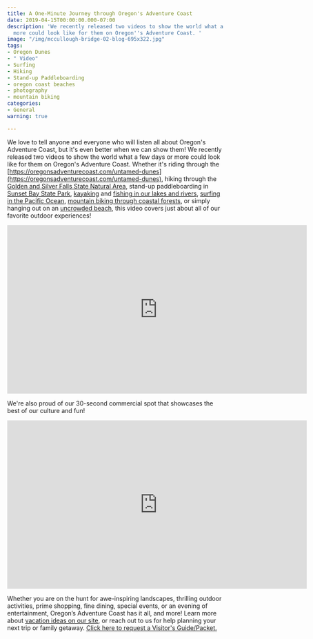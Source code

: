```yaml
---
title: A One-Minute Journey through Oregon's Adventure Coast
date: 2019-04-15T00:00:00.000-07:00
description: 'We recently released two videos to show the world what a few days or
  more could look like for them on Oregon''s Adventure Coast. '
image: "/img/mccullough-bridge-02-blog-695x322.jpg"
tags:
- Oregon Dunes
- " Video"
- Surfing
- Hiking
- Stand-up Paddleboarding
- oregon coast beaches
- photography
- mountain biking
categories:
- General
warning: true

---
```

We love to tell anyone and everyone who will listen all about Oregon's Adventure Coast, but it's even better when we can show them! We recently released two videos to show the world what a few days or more could look like for them on Oregon's Adventure Coast. Whether it's riding through the [https://oregonsadventurecoast.com/untamed-dunes](https://oregonsadventurecoast.com/untamed-dunes), hiking through the [Golden and Silver Falls State Natural Area](https://oregonstateparks.org/index.cfm?do=parkPage.dsp_parkPage&parkId=67), stand-up paddleboarding in [Sunset Bay State Park](https://oregonstateparks.org/index.cfm?do=parkPage.dsp_parkPage&parkId=70), [kayaking](https://oregonsadventurecoast.com/water-recreation) and [fishing in our lakes and rivers](https://oregonsadventurecoast.com/fishing), [surfing in the Pacific Ocean](https://oregonsadventurecoast.com/water-recreation), [mountain biking through coastal forests](https://oregonsadventurecoast.com/cycling), or simply hanging out on an [uncrowded beach](https://oregonsadventurecoast.com/undeveloped-beaches), this video covers just about all of our favorite outdoor experiences!

<iframe width="695" height="390" src="https://www.youtube.com/embed/aO-75G_qMX0" frameborder="0" allow="accelerometer; autoplay; encrypted-media; gyroscope; picture-in-picture" allowfullscreen></iframe>

We're also proud of our 30-second commercial spot that showcases the best of our culture and fun!

<iframe width="695" height="390" src="https://www.youtube.com/embed/lqZ8lTjprxg" frameborder="0" allow="accelerometer; autoplay; encrypted-media; gyroscope; picture-in-picture" allowfullscreen></iframe>

Whether you are on the hunt for awe-inspiring landscapes, thrilling outdoor activities, prime shopping, fine dining, special events, or an evening of entertainment, Oregon’s Adventure Coast has it all, and more! Learn more about [vacation ideas on our site](https://oregonsadventurecoast.com/adventures/), or reach out to us for help planning your next trip or family getaway. [Click here to request a Visitor's Guide/Packet.](https://oregonsadventurecoast.com/contact/#contactform)